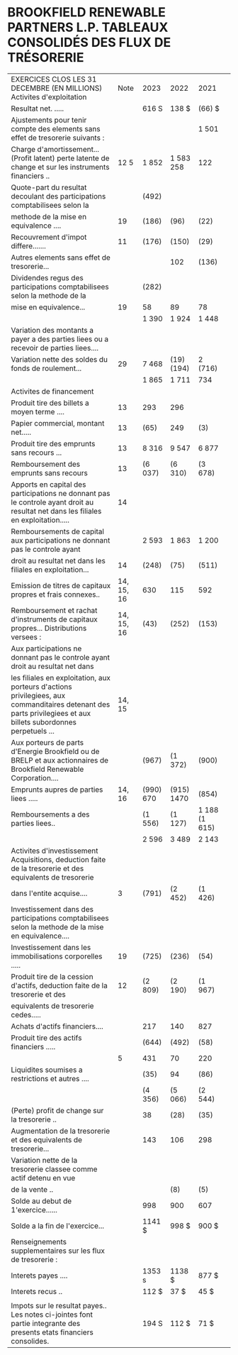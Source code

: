# BROOKFIELD RENEWABLE PARTNERS L.P. TABLEAUX CONSOLIDÉS DES FLUX DE TRÉSORERIE

<table><tr><td rowspan="2">EXERCICES CLOS LES 31 DECEMBRE (EN MILLIONS) Activites d&#x27;exploitation</td><td rowspan="2">Note</td><td rowspan="2">2023</td><td rowspan="2">2022</td><td rowspan="2">2021</td></tr><tr><td></td></tr><tr><td>Resultat net. .....</td><td></td><td>616 S</td><td>138 $</td><td>(66) $</td></tr><tr><td>Ajustements pour tenir compte des elements sans effet de tresorerie suivants :</td><td></td><td></td><td></td><td>1 501</td></tr><tr><td>Charge d&#x27;amortissement... (Profit latent) perte latente de change et sur les instruments financiers ..</td><td>12 5</td><td>1 852</td><td>1 583 258</td><td>122</td></tr><tr><td>Quote-part du resultat decoulant des participations comptabilisees selon la</td><td></td><td>(492)</td><td></td><td></td></tr><tr><td> methode de la mise en equivalence ....</td><td>19</td><td>(186)</td><td>(96)</td><td>(22)</td></tr><tr><td>Recouvrement d&#x27;impot differe.......</td><td>11</td><td>(176)</td><td>(150)</td><td>(29)</td></tr><tr><td>Autres elements sans effet de tresorerie...</td><td></td><td></td><td>102</td><td>(136)</td></tr><tr><td>Dividendes regus des participations comptabilisees selon la methode de la</td><td></td><td>(282)</td><td></td><td></td></tr><tr><td> mise en equivalence...</td><td>19</td><td>58</td><td>89</td><td>78</td></tr><tr><td></td><td></td><td>1 390</td><td>1 924</td><td>1 448</td></tr><tr><td>Variation des montants a payer a des parties liees ou a recevoir de parties liees....</td><td></td><td></td><td></td><td></td></tr><tr><td>Variation nette des soldes du fonds de roulement...</td><td>29</td><td>7 468</td><td>(19) (194)</td><td>2 (716)</td></tr><tr><td></td><td></td><td>1 865</td><td>1 711</td><td>734</td></tr><tr><td>Activites de financement</td><td></td><td></td><td></td><td></td></tr><tr><td>Produit tire des billets a moyen terme ....</td><td>13</td><td>293</td><td>296</td><td></td></tr><tr><td>Papier commercial, montant net.....</td><td>13</td><td>(65)</td><td>249</td><td>(3)</td></tr><tr><td>Produit tire des emprunts sans recours ...</td><td>13</td><td>8 316</td><td>9 547</td><td>6 877</td></tr><tr><td>Remboursement des emprunts sans recours</td><td>13</td><td>(6 037)</td><td>(6 310)</td><td>(3 678)</td></tr><tr><td>Apports en capital des participations ne donnant pas le controle ayant droit au resultat net dans les filiales en exploitation.....</td><td>14</td><td></td><td></td><td></td></tr><tr><td>Remboursements de capital aux participations ne donnant pas le controle ayant</td><td></td><td>2 593</td><td>1 863</td><td>1 200</td></tr><tr><td> droit au resultat net dans les filiales en exploitation...</td><td>14</td><td>(248)</td><td>(75)</td><td>(511)</td></tr><tr><td>Emission de titres de capitaux propres et frais connexes..</td><td>14, 15, 16</td><td>630</td><td>115</td><td>592</td></tr><tr><td>Remboursement et rachat d&#x27;instruments de capitaux propres... Distributions versees :</td><td>14, 15, 16</td><td>(43)</td><td>(252)</td><td>(153)</td></tr><tr><td>Aux participations ne donnant pas le controle ayant droit au resultat net dans</td><td></td><td></td><td></td><td></td></tr><tr><td>les filiales en exploitation, aux porteurs d&#x27;actions privilegiees, aux commanditaires detenant des parts privilegiees et aux billets subordonnes perpetuels ...</td><td>14, 15</td><td></td><td></td><td></td></tr><tr><td>Aux porteurs de parts d&#x27;Energie Brookfield ou de BRELP et aux actionnaires de Brookfield Renewable Corporation....</td><td></td><td>(967)</td><td>(1 372)</td><td>(900)</td></tr><tr><td>Emprunts aupres de parties liees .....</td><td>14, 16</td><td>(990) 670</td><td>(915) 1470</td><td>(854)</td></tr><tr><td>Remboursements a des parties liees..</td><td></td><td>(1 556)</td><td>(1 127)</td><td>1 188 (1 615)</td></tr><tr><td></td><td></td><td>2 596</td><td>3 489</td><td>2 143</td></tr><tr><td>Activites d&#x27;investissement Acquisitions, deduction faite de la tresorerie et des equivalents de tresorerie</td><td></td><td></td><td></td><td></td></tr><tr><td> dans I&#x27;entite acquise....</td><td>3</td><td>(791)</td><td>(2 452)</td><td>(1 426)</td></tr><tr><td>Investissement dans des participations comptabilisees selon la methode de la mise en equivalence....</td><td></td><td></td><td></td><td></td></tr><tr><td>Investissement dans les immobilisations corporelles .....</td><td>19</td><td>(725)</td><td>(236)</td><td>(54)</td></tr><tr><td>Produit tire de la cession d&#x27;actifs, deduction faite de la tresorerie et des</td><td>12</td><td>(2 809)</td><td>(2 190)</td><td>(1 967)</td></tr><tr><td>equivalents de tresorerie cedes.....</td><td></td><td></td><td></td><td></td></tr><tr><td>Achats d&#x27;actifs financiers....</td><td></td><td>217</td><td>140</td><td>827</td></tr><tr><td>Produit tire des actifs financiers .....</td><td></td><td>(644)</td><td>(492)</td><td>(58)</td></tr><tr><td></td><td>5</td><td>431</td><td>70</td><td>220</td></tr><tr><td>Liquidites soumises a restrictions et autres ....</td><td></td><td>(35)</td><td>94</td><td>(86)</td></tr><tr><td></td><td></td><td>(4 356)</td><td>(5 066)</td><td>(2 544)</td></tr><tr><td>(Perte) profit de change sur la tresorerie ..</td><td></td><td>38</td><td>(28)</td><td>(35)</td></tr><tr><td>Augmentation de la tresorerie et des equivalents de tresorerie...</td><td></td><td>143</td><td>106</td><td>298</td></tr><tr><td>Variation nette de la tresorerie classee comme actif detenu en vue</td><td></td><td></td><td></td><td></td></tr><tr><td>de la vente ..</td><td></td><td></td><td>(8)</td><td>(5)</td></tr><tr><td>Solde au debut de 1&#x27;exercice......</td><td></td><td>998</td><td>900</td><td>607</td></tr><tr><td>Solde a la fin de I&#x27;exercice...</td><td></td><td>1141 $</td><td>998 $</td><td>900 $</td></tr><tr><td> Renseignements supplementaires sur les flux de tresorerie :</td><td></td><td></td><td></td><td></td></tr><tr><td>Interets payes ....</td><td></td><td>1353 s</td><td>1138 $</td><td>877 $</td></tr><tr><td>Interets recus ..</td><td></td><td>112 $</td><td>37 $</td><td>45 $</td></tr><tr><td></td><td></td><td></td><td></td><td></td></tr><tr><td>Impots sur le resultat payes.. Les notes ci-jointes font partie integrante des presents etats financiers consolides.</td><td></td><td>194 S</td><td>112 $</td><td>71 $</td></tr></table>